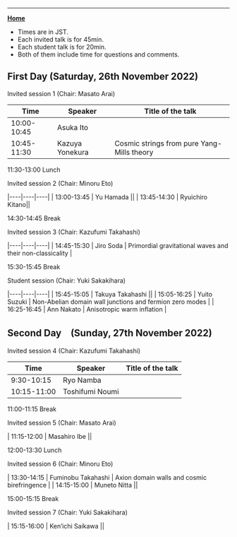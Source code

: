 ---

[**Home**](index)

- Times are in JST. 
- Each invited talk is for 45min. 
- Each student talk is for 20min. 
- Both of them include time for questions and comments.

## First Day (Saturday, 26th November 2022)



Invited session 1  (Chair: Masato Arai)

| Time | Speaker | Title of the talk |
|----|----|----|
| 10:00-10:45 | Asuka Ito ||
| 10:45-11:30 | Kazuya Yonekura | Cosmic strings from pure Yang-Mills theory |

11:30-13:00    Lunch

Invited session 2 (Chair: Minoru Eto)

|----|----|----|
| 13:00-13:45  | Yu Hamada ||
| 13:45-14:30  | Ryuichiro Kitano||

14:30-14:45  Break

Invited session 3 (Chair: Kazufumi Takahashi)

|----|----|----|
| 14:45-15:30 | Jiro Soda | Primordial gravitational waves and their non-classicality |

15:30-15:45 Break

Student session (Chair: Yuki Sakakihara)

|----|----|----|
| 15:45-15:05 | Takuya Takahashi ||
| 15:05-16:25 | Yuito Suzuki | Non-Abelian domain wall junctions and fermion zero modes |
| 16:25-16:45 | Ann Nakato | Anisotropic warm inflation |

## Second Day　(Sunday, 27th November 2022)

Invited session 4 (Chair: Kazufumi Takahashi)

| Time | Speaker | Title of the talk |
|----|----|----|
| 9:30-10:15 | Ryo Namba ||
| 10:15-11:00| Toshifumi Noumi ||

11:00-11:15 Break

Invited session 5 (Chair: Masato Arai)

| 11:15-12:00 | Masahiro Ibe ||

12:00-13:30 Lunch

Invited session 6 (Chair: Minoru Eto)

| 13:30-14:15 | Fuminobu Takahashi | Axion domain walls and cosmic birefringence |
| 14:15-15:00 | Muneto Nitta ||

15:00-15:15 Break

Invited session 7 (Chair: Yuki Sakakihara)

| 15:15-16:00 | Ken’ichi Saikawa ||







